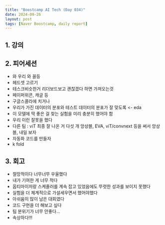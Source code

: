 ```yaml
---
title: "Boostcamp AI Tech (Day 034)"
date: 2024-09-26
layout: post
tags: [Naver Boostcamp, daily report]
---
```

## 1. 강의

## 2. 피어세션
- 와 우리 와 꼴등 
- 헤드셋 고르기
- 테스크비슷한거 리더보드보고 괜찮겠다 하면 가져오는것
- 페이퍼위콘, 캐글 등
- 구글스콜라에 치거나
- 우리가 가진 데이터의 분포와 테스트 데이터의 분포가 잘 맞도록 <- eda
- 이 모델에 딱 좋은 걸 찾는 실험을 미리 충분히 했어야 함
- 우리 이런 잘못을 했다
- 다른 팀 : viT 최종 잘 나온 거 다섯 개 앙상블, EVA, viT/convnext 등을 써서 앙상블, 내일 보자
- 자동화 코드를 만들자
- k fold

## 3. 회고
- 절망적이다 너무너무 우울했다
- 내가 기여한 게 너무 적다
- 옵티마이저랑 스케줄러를 계속 잡고 있었음에도 뚜렷한 성과를 보이지 못했다
- 실험을 더 체계적으로 가설세우면서 했어야했다
- 아쉬움이 많이 남은 대회였다
- 코드 구현을 더 해보고 싶다
- 팀 분위기가 너무 안좋다...
- 속상하다!!!
